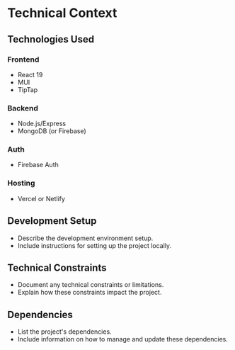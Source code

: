 # Technical Context

## Technologies Used

### Frontend

- React 19
- MUI
- TipTap

### Backend

- Node.js/Express
- MongoDB (or Firebase)

### Auth

- Firebase Auth

### Hosting

- Vercel or Netlify

## Development Setup

- Describe the development environment setup.
- Include instructions for setting up the project locally.

## Technical Constraints

- Document any technical constraints or limitations.
- Explain how these constraints impact the project.

## Dependencies

- List the project's dependencies.
- Include information on how to manage and update these dependencies.
